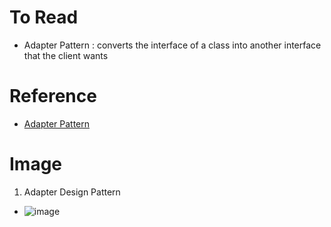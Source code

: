 # To Read
* Adapter Pattern : converts the interface of a class into another interface that the client wants

# Reference
* [Adapter Pattern](https://www.javatpoint.com/adapter-pattern)

# Image
1. Adapter Design Pattern
* ![image](https://user-images.githubusercontent.com/7721150/167293670-749c9993-94f8-4bc0-9e5a-be40bd885a58.png)

